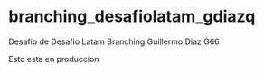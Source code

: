 # branching_desafiolatam_gdiazq

Desafio de Desafio Latam Branching Guillermo Diaz G66

Esto esta en produccion